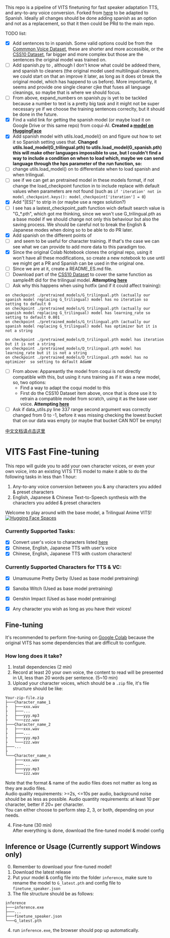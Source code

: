 This repo is a pipeline of VITS finetuning for fast speaker adaptation TTS, and any-to-any voice conversion. 
Forked from [here](https://github.com/Plachtaa/VITS-fast-fine-tuning) to be adapted to Spanish.
Ideally all changes should be done adding spanish as an option and not as a replacement, so that it then could be PRd to the main repo.

TODO list:
- [x] Add sentences to [](user_voice/user_voice.txt) in spanish. Some valid options could be from the [Commmon Voice Dataset](https://commonvoice.mozilla.org/en/datasets), these are shorter and more accessible, or the [CSS10 Dataset](https://github.com/Kyubyong/css10), far bigger and more complex but those are the sentences the original model was trained on.
- [ ] Add spanish.py to [](text), although I don't know what could be addeed there, and spanish to cleaners (the original model used multilingual cleaners, we could start on that an improve it later, as long as it does ot break the original model, which has happend to us before). More importantly, it seems [](configs/finetune_speaker.json) and [](configs/modified_finetune_speaker.json) provide one single cleaner cjke that fuses all language cleanings, so maybe that is where we should focus.
- [ ] From above, expand_numbers on spanish.py is yet to be tackled because a number to text is a pretty big task and it might not be super necessary ye if we choose the training sentences correclty, but it should be done in the future. 
- [x] Find a valid link for getting the spanish model (or maybe load it on Google Drive or this same repo) from coqui-AI. **Created a [model on HuggingFace](https://huggingface.co/lopezjm96/spanishVITS)**
- [x] Add spanish model with utils.load_model() on [](finetune_speaker.py) and figure out how to set it so Spanish setting uses that. **Changed utils.load_model(G_trilingual.pth) to utils.load_model(G_spanish.pth) this will make other languages impossible to use, but I couldn't find a way to include a condition on when to load which, maybe we can send language through the hps parameter of the run function, so:**
- [ ] change utils.load_model() on [](finetune_speaker.py) to differentiate when to load spanish and when trilingual.
- [ ] see if we can get an pretrained model in these models format, if not change the load_checkpoint function in [](utils.py) to include replace with default values when parameters are not found (such as `if 'iteration' not in model_checkpoint.keys(): model_checkpoint['iteration'] = 0`)
- [x] Add "\[ES\]" to strip in [](user_voice_collect.py) (or maybe use a regex solution?)
- [ ] I see [](utils.py) has a lastest_checkpoint_path function wich default search value is "G_*.pth", which got me thinking, since we won't use G_trilingual.pth as a base model if we should change not only this behaviour but also the saving process. We should be careful not to break the English & Japanese modes when doing so to be able to do PR later.
- [x] Add spanish on the different points of [](VC_inference.py)
- [ ] [](voice_upload.py) and [](whisper_transcribe.py) seem to be useful for character training. If that's the case we can see what we can provide to add more data to this paradigm too.
- [x] Since the original Colab Notebook clones the original repo, using it won't have all these modifications, so create a new notebook to use until we might get a PR and Spanish can be used in the original one.
- [ ] Since we are at it, create a README_ES.md file.
- [ ] Download part of the [CSS10 Dataset](https://www.kaggle.com/datasets/bryanpark/spanish-single-speaker-speech-dataset) to cover the same function as sample4ft did for the trilingual model. **Attempting [here](https://colab.research.google.com/github/lopezjuanma96/VITS-fast-fine-tuning/blob/main/ntbk/train.ipynb)**
- [ ] Ask why this happens when using hotfix (and if it could affect training):
```
on checkpoint ./pretrained_models/G_trilingual.pth (actually our spanish model replacing G_trilingual) model has no iteration so setting to default 0
on checkpoint ./pretrained_models/G_trilingual.pth (actually our spanish model replacing G_trilingual) model has learning_rate so setting to default 0.001
on checkpoint ./pretrained_models/G_trilingual.pth (actually our spanish model replacing G_trilingual) model has optimizer but it is not a string

on checkpoint ./pretrained_models/D_trilingual.pth model has iteration but it is not a string
on checkpoint ./pretrained_models/D_trilingual.pth model has learning_rate but it is not a string
on checkpoint ./pretrained_models/D_trilingual.pth model has no optimizer  so setting to default AdamW
```
- [ ] From above: Appareantly the model from coqui is not directly compatible with this, but using it runs training as if it was a new model, so, two options:
    - Find a way to adapt the coqui model to this
    - First do the CSS10 Dataset item above, once that is done use it to retrain a compatible model from scratch, using it as the base user voice. **Attempting [here](https://colab.research.google.com/github/lopezjuanma96/VITS-fast-fine-tuning/blob/main/ntbk/train.ipynb)**
- [ ] Ask if data_utils.py line 337 range second argument was correctly changed from 0 to -1, before it was missing checking the lowest bucket that on our data was empty (or maybe that bucket CAN NOT be empty)

[中文文档请点击这里](https://github.com/Plachtaa/VITS-fast-fine-tuning/blob/main/README_ZH.md)
# VITS Fast Fine-tuning
This repo will guide you to add your own character voices, or even your own voice, into an existing VITS TTS model
to make it able to do the following tasks in less than 1 hour:  

1. Any-to-any voice conversion between you & any characters you added & preset characters
2. English, Japanese & Chinese Text-to-Speech synthesis with the characters you added & preset characters  
  

Welcome to play around with the base model, a Trilingual Anime VITS!
[![Hugging Face Spaces](https://img.shields.io/badge/%F0%9F%A4%97%20Hugging%20Face-Spaces-blue)](https://huggingface.co/spaces/Plachta/VITS-Umamusume-voice-synthesizer)

### Currently Supported Tasks:
- [x] Convert user's voice to characters listed [here](https://github.com/SongtingLiu/VITS_voice_conversion/blob/main/configs/finetune_speaker.json)
- [x] Chinese, English, Japanese TTS with user's voice
- [x] Chinese, English, Japanese TTS with custom characters!

### Currently Supported Characters for TTS & VC:
- [x] Umamusume Pretty Derby (Used as base model pretraining)
- [x] Sanoba Witch (Used as base model pretraining)
- [x] Genshin Impact (Used as base model pretraining)
- [x] Any character you wish as long as you have their voices!




## Fine-tuning
It's recommended to perform fine-tuning on [Google Colab](https://colab.research.google.com/github/lopezjuanma96/VITS-fast-fine-tuning/blob/main/ntbk/custom.ipynb)
because the original VITS has some dependencies that are difficult to configure.

### How long does it take? 
1. Install dependencies (2 min)
2. Record at least 20 your own voice, the content to read will be presented in UI, less than 20 words per sentence. (5~10 min)
3. Upload your character voices, which should be a `.zip` file,
it's file structure should be like:
```
Your-zip-file.zip
├───Character_name_1
├   ├───xxx.wav
├   ├───...
├   ├───yyy.mp3
├   └───zzz.wav
├───Character_name_2
├   ├───xxx.wav
├   ├───...
├   ├───yyy.mp3
├   └───zzz.wav
├───...
├
└───Character_name_n
    ├───xxx.wav
    ├───...
    ├───yyy.mp3
    └───zzz.wav
```
Note that the format & name of the audio files does not matter as long as they are audio files.  
Audio quality requirements: >=2s, <=10s per audio, background noise should be as less as possible.
Audio quantity requirements: at least 10 per character, better if 20+ per character.   
You can either choose to perform step 2, 3, or both, depending on your needs.  

4. Fine-tune (30 min)  
After everything is done, download the fine-tuned model & model config

## Inference or Usage (Currently support Windows only)
0. Remember to download your fine-tuned model!
1. Download the latest release
2. Put your model & config file into the folder `inference`, make sure to rename the model to `G_latest.pth` and config file to `finetune_speaker.json`
3. The file structure should be as follows:
```shell
inference
├───inference.exe
├───...
├───finetune_speaker.json
└───G_latest.pth
```
4. run `inference.exe`, the browser should pop up automatically.
